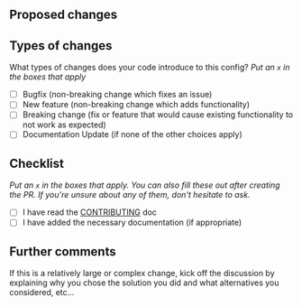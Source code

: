 ## Proposed changes

<!-- Describe the big picture of your changes here.  If it fixes a bug or
resolves a feature request, be sure to link to that issue. -->

## Types of changes

What types of changes does your code introduce to this config?
_Put an `x` in the boxes that apply_

- [ ] Bugfix (non-breaking change which fixes an issue)
- [ ] New feature (non-breaking change which adds functionality)
- [ ] Breaking change (fix or feature that would cause existing functionality to not work as expected)
- [ ] Documentation Update (if none of the other choices apply)

## Checklist

_Put an `x` in the boxes that apply. You can also fill these out after creating the PR. If you're unsure about any of them, don't hesitate to ask._

- [ ] I have read the [CONTRIBUTING](https://github.com/sravioli/wezterm/blob/main/.github/contributing.md) doc
- [ ] I have added the necessary documentation (if appropriate)

## Further comments

If this is a relatively large or complex change, kick off the discussion by explaining why you chose the solution you did and what alternatives you considered, etc...
